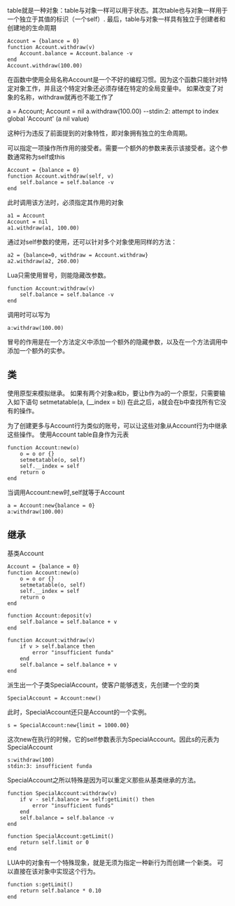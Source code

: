 table就是一种对象：table与对象一样可以用于状态。其次table也与对象一样用于一个独立于其值的标识（一个self）.
最后，table与对象一样具有独立于创建者和创建地的生命周期

    Account = {balance = 0}
    function Account.withdraw(v)
        Account.balance = Account.balance -v
    end
    Account.withdraw(100.00)

在函数中使用全局名称Account是一个不好的编程习惯。因为这个函数只能针对特定对象工作，并且这个特定对象还必须存储在特定的全局变量中。
如果改变了对象的名称，withdraw就再也不能工作了

a = Account;
Account = nil
a.withdraw(100.00) --stdin:2: attempt to index global 'Account' (a nil value)

这种行为违反了前面提到的对象特性，即对象拥有独立的生命周期。

可以指定一项操作所作用的接受者。需要一个额外的参数来表示该接受者。这个参数通常称为self或this

    Account = {balance = 0}
    function Account.withdraw(self, v)
        self.balance = self.balance -v
    end

此时调用该方法时，必须指定其作用的对象

    a1 = Account
    Account = nil
    a1.withdraw(a1, 100.00)

通过对self参数的使用，还可以针对多个对象使用同样的方法：

    a2 = {balance=0, withdraw = Account.withdraw}
    a2.withdraw(a2, 260.00)

Lua只需使用冒号，则能隐藏改参数。

    function Account:withdraw(v)
        self.balance = self.balance -v
    end
调用时可以写为

    a:withdraw(100.00)

冒号的作用是在一个方法定义中添加一个额外的隐藏参数，以及在一个方法调用中添加一个额外的实参。

## 类
使用原型来模拟继承。
如果有两个对象a和b，要让b作为a的一个原型，只需要输入如下语句
setmetatable(a, (__index = b))
在此之后，a就会在b中查找所有它没有的操作。

为了创建更多与Account行为类似的账号，可以让这些对象从Account行为中继承这些操作。
使用Account table自身作为元表

    function Account:new(o)
        o = o or {}
        setmetatable(o, self)
        self.__index = self
        return o
    end

当调用Account:new时,self就等于Account

    a = Account:new{balance = 0}
    a:withdraw(100.00)

## 继承
基类Account

    Account = {balance = 0}
    function Account:new(o)
        o = o or {}
        setmetatable(o, self)
        self.__index = self
        return o
    end

    function Account:deposit(v)
        self.balance = self.balance + v
    end

    function Account:withdraw(v)
        if v > self.balance then
            error "insufficient funda"
        end
        self.balance = self.balance + v
    end

派生出一个子类SpecialAccount，使客户能够透支，先创建一个空的类

    SpecialAccount = Account:new()

此时，SpecialAccount还只是Account的一个实例。

    s = SpecialAccount:new{limit = 1000.00}

这次new在执行的时候，它的self参数表示为SpecialAccount。因此s的元表为SpecialAccount

    s:withdraw(100)
    stdin:3: insufficient funda

SpecialAccount之所以特殊是因为可以重定义那些从基类继承的方法。

    function SpecialAccount:withdraw(v)
        if v - self.balance >= self:getLimit() then
            error "insufficient funds"
        end
        self.balance = self.balance -v
    end

    function SpecialAccount:getLimit()
        return self.limit or 0
    end

LUA中的对象有一个特殊现象，就是无须为指定一种新行为而创建一个新类。
可以直接在该对象中实现这个行为。

    function s:getLimit()
        return self.balance * 0.10
    end

